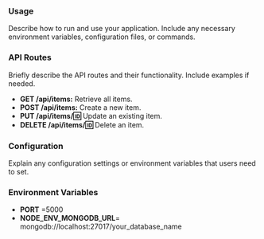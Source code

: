 ### Usage
Describe how to run and use your application. Include any necessary environment variables, configuration files, or commands.
 

### API Routes
Briefly describe the API routes and their functionality. Include examples if needed.

- **GET /api/items:** Retrieve all items.
- **POST /api/items:** Create a new item.
- **PUT /api/items/:id:** Update an existing item.
- **DELETE /api/items/:id:** Delete an item.

### Configuration
Explain any configuration settings or environment variables that users need to set.

### Environment Variables
- **PORT** =5000
- **NODE_ENV_MONGODB_URL**= mongodb://localhost:27017/your_database_name
